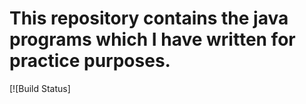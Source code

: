 # This repository contains the java programs which I have written for practice purposes.
[![Build Status]

